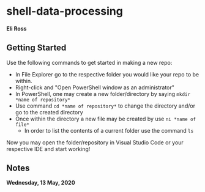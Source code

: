 # shell-data-processing 
#### Eli Ross

## Getting Started

Use the following commands to get started in making a new repo:
- In File Explorer go to the respective folder you would like your repo to be within.
- Right-click and \"Open PowerShell window as an administrator\"
- In PowerShell, one may create a new folder/directory by saying `mkdir *name of repository*`
- Use command `cd *name of repository*` to change the directory and/or go to the created directory
- Once within the directory a new file may be created by use `ni *name of file*`
    - In order to list the contents of a current folder use the command `ls`


Now you may open the folder/repository in Visual Studio Code or your respective IDE and start working!

## Notes
**Wednesday, 13 May, 2020**
